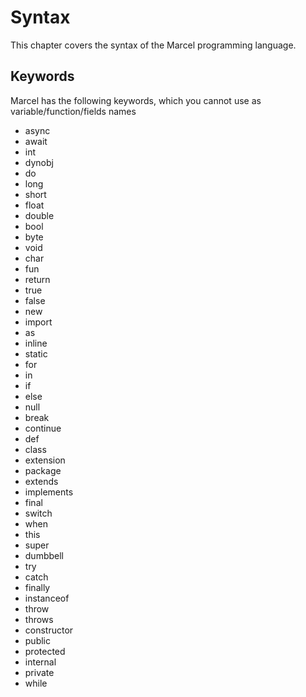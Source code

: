 # Syntax

This chapter covers the syntax of the Marcel programming language.

## Keywords

Marcel has the following keywords, which you cannot use as variable/function/fields names

- async
- await
- int
- dynobj
- do
- long
- short
- float
- double
- bool
- byte
- void
- char
- fun
- return
- true
- false
- new
- import
- as
- inline
- static
- for
- in
- if
- else
- null
- break
- continue
- def
- class
- extension
- package
- extends
- implements
- final
- switch
- when
- this
- super
- dumbbell
- try
- catch
- finally
- instanceof
- throw
- throws
- constructor
- public
- protected
- internal
- private
- while